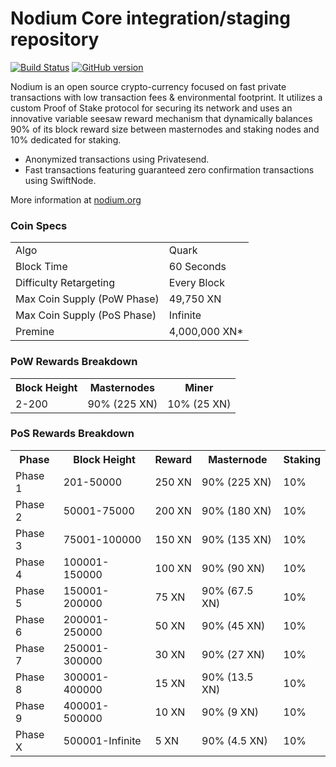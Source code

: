 Nodium Core integration/staging repository
=====================================

[![Build Status](https://travis-ci.org/PIVX-Project/PIVX.svg?branch=master)](https://travis-ci.org/PIVX-Project/PIVX) [![GitHub version](https://badge.fury.io/gh/PIVX-Project%2FPIVX.svg)](https://badge.fury.io/gh/PIVX-Project%2FPIVX)

Nodium is an open source crypto-currency focused on fast private transactions with low transaction fees & environmental footprint.  It utilizes a custom Proof of Stake protocol for securing its network and uses an innovative variable seesaw reward mechanism that dynamically balances 90% of its block reward size between masternodes and staking nodes and 10% dedicated for staking. 
- Anonymized transactions using Privatesend.
- Fast transactions featuring guaranteed zero confirmation transactions using SwiftNode.

More information at [nodium.org](http://www.nodium.org)

### Coin Specs
<table>
<tr><td>Algo</td><td>Quark</td></tr>
<tr><td>Block Time</td><td>60 Seconds</td></tr>
<tr><td>Difficulty Retargeting</td><td>Every Block</td></tr>
<tr><td>Max Coin Supply (PoW Phase)</td><td>49,750 XN</td></tr>
<tr><td>Max Coin Supply (PoS Phase)</td><td>Infinite</td></tr>
<tr><td>Premine</td><td>4,000,000 XN*</td></tr>
</table>

### PoW Rewards Breakdown

<table>
<th>Block Height</th><th>Masternodes</th><th>Miner</th>
<tr><td>2-200</td><td>90% (225 XN)</td><td>10% (25 XN)</td></tr>
</table>

### PoS Rewards Breakdown

<table>
<th>Phase</th><th>Block Height</th><th>Reward</th><th>Masternode</th><th>Staking</th>
<tr><td>Phase 1</td><td>201-50000</td><td>250 XN</td><td>90% (225 XN)</td><td>10%</td></tr>
<tr><td>Phase 2</td><td>50001-75000</td><td>200 XN</td><td>90% (180 XN)</td><td>10%</td></tr>
<tr><td>Phase 3</td><td>75001-100000</td><td>150 XN</td><td>90% (135 XN)</td><td>10%</td></tr>
<tr><td>Phase 4</td><td>100001-150000</td><td>100 XN</td><td>90% (90 XN)</td><td>10%</td></tr>
<tr><td>Phase 5</td><td>150001-200000</td><td>75 XN</td><td>90% (67.5 XN)</td><td>10%</td></tr>
<tr><td>Phase 6</td><td>200001-250000</td><td>50 XN</td><td>90% (45 XN)</td><td>10%</td></tr>
<tr><td>Phase 7</td><td>250001-300000</td><td>30 XN</td><td>90% (27 XN)</td><td>10%</td></tr>
<tr><td>Phase 8</td><td>300001-400000</td><td>15 XN</td><td>90% (13.5 XN)</td><td>10%</td></tr>
<tr><td>Phase 9</td><td>400001-500000</td><td>10 XN</td><td>90% (9 XN)</td><td>10%</td></tr>
<tr><td>Phase X</td><td>500001-Infinite</td><td>5 XN</td><td>90% (4.5 XN)</td><td>10%</td></tr>
</table>
